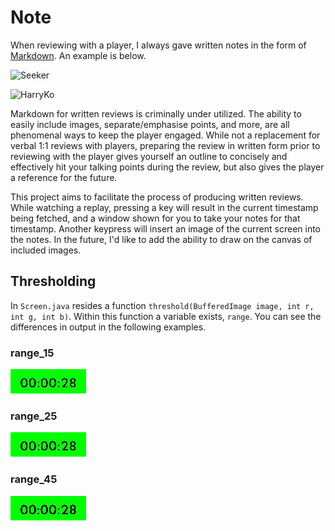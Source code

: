 # Note
When reviewing with a player, I always gave written notes in the form of [Markdown](https://en.wikipedia.org/wiki/Markdown). An example is below.

![Seeker](https://i.imgur.com/1V7FjXr.png)

![HarryKo](https://i.imgur.com/yhkPjCP.png)

Markdown for written reviews is criminally under utilized. The ability to easily include images, separate/emphasise points, and more, are all phenomenal ways to keep the player engaged. While not a replacement for verbal 1:1 reviews with players, preparing the review in written form prior to reviewing with the player gives yourself an outline to concisely and effectively hit your talking points during the review, but also gives the player a reference for the future.

This project aims to facilitate the process of producing written reviews. While watching a replay, pressing a key will result in the current timestamp being fetched, and a window shown for you to take your notes for that timestamp. Another keypress will insert an image of the current screen into the notes. In the future, I'd like to add the ability to draw on the canvas of included images.


## Thresholding
In `Screen.java` resides a function `threshold(BufferedImage image, int r, int g, int b)`. Within this function a variable exists, `range`. You can see the differences in output in the following examples.

### range_15
![15](range_15.jpg)

### range_25
![25](range_25.jpg)

### range_45
![45](range_45.jpg)